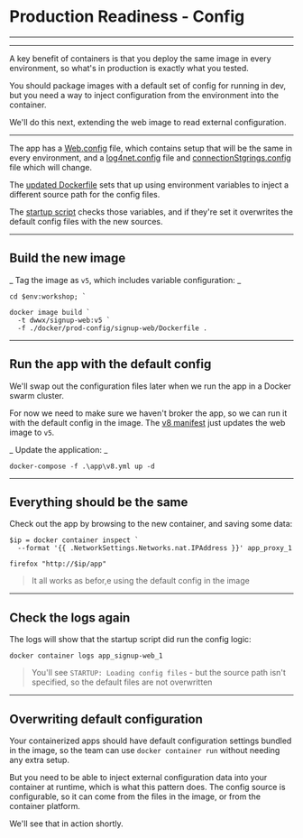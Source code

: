 # Production Readiness - Config

---

<section data-background-image="/img/prod/Slide6.png">

---

A key benefit of containers is that you deploy the same image in every environment, so what's in production is exactly what you tested.

You should package images with a default set of config for running in dev, but you need a way to inject configuration from the environment into the container. 

We'll do this next, extending the web image to read external configuration.

---

The app has a [Web.config]() file, which contains setup that will be the same in every environment, and a [log4net.config]() file and [connectionStgrings.config]() file which will change.

The [updated Dockerfile](./docker/prod-config/signup-web/Dockerfile) sets that up using environment variables to inject a different source path for the config files.

The [startup script](./docker/prod-config/signup-web/startup.ps1) checks those variables, and if they're set it overwrites the default config files with the new sources.

---

## Build the new image

_ Tag the image as `v5`, which includes variable configuration: _

```
cd $env:workshop; `

docker image build `
  -t dwwx/signup-web:v5 `
  -f ./docker/prod-config/signup-web/Dockerfile .
```

---

## Run the app with the default config

We'll swap out the configuration files later when we run the app in a Docker swarm cluster. 

For now we need to make sure we haven't broker the app, so we can run it with the default config in the image. The [v8 manifest](./app/v8.yml) just updates the web image to `v5`.

_ Update the application: _

```
docker-compose -f .\app\v8.yml up -d
```

---

## Everything should be the same

Check out the app by browsing to the new container, and saving some data:

```
$ip = docker container inspect `
  --format '{{ .NetworkSettings.Networks.nat.IPAddress }}' app_proxy_1

firefox "http://$ip/app"
```

> It all works as befor,e using the default config in the image

---

## Check the logs again

The logs will show that the startup script did run the config logic:

```
docker container logs app_signup-web_1
```

> You'll see `STARTUP: Loading config files` - but the source path isn't specified, so the default files are not overwritten

---

## Overwriting default configuration

Your containerized apps should have default configuration settings bundled in the image, so the team can use `docker container run` without needing any extra setup.

But you need to be able to inject external configuration data into your container at runtime, which is what this pattern does. The config source is configurable, so it can come from the files in the image, or from the container platform.

We'll see that in action shortly.